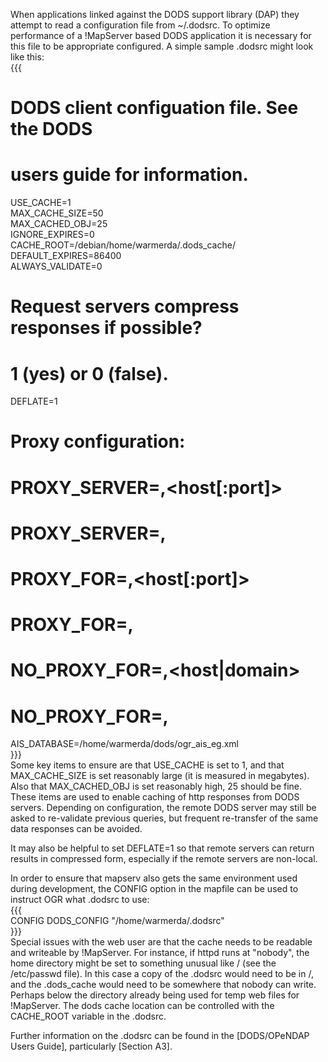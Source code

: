 When applications linked against the DODS support library (DAP) they attempt to read a configuration file from ~/.dodsrc. To optimize performance of a !MapServer based DODS application it is necessary for this file to be appropriate configured. A simple sample .dodsrc might look like this:                                                                                                                                                                                                                                             
{{{                                                                                                                                                                                                                                                                                                                                                                                                                                                                                                                                            
# DODS client configuation file. See the DODS                                                                                                                                                                                                                                                                                                                                                                                                                                                                                                  
# users guide for information.                                                                                                                                                                                                                                                                                                                                                                                                                                                                                                                 
USE_CACHE=1                                                                                                                                                                                                                                                                                                                                                                                                                                                                                                                                    
MAX_CACHE_SIZE=50                                                                                                                                                                                                                                                                                                                                                                                                                                                                                                                              
MAX_CACHED_OBJ=25                                                                                                                                                                                                                                                                                                                                                                                                                                                                                                                              
IGNORE_EXPIRES=0                                                                                                                                                                                                                                                                                                                                                                                                                                                                                                                               
CACHE_ROOT=/debian/home/warmerda/.dods_cache/                                                                                                                                                                                                                                                                                                                                                                                                                                                                                                  
DEFAULT_EXPIRES=86400                                                                                                                                                                                                                                                                                                                                                                                                                                                                                                                          
ALWAYS_VALIDATE=0                                                                                                                                                                                                                                                                                                                                                                                                                                                                                                                              
# Request servers compress responses if possible?                                                                                                                                                                                                                                                                                                                                                                                                                                                                                              
# 1 (yes) or 0 (false).                                                                                                                                                                                                                                                                                                                                                                                                                                                                                                                        
DEFLATE=1                                                                                                                                                                                                                                                                                                                                                                                                                                                                                                                                      
# Proxy configuration:                                                                                                                                                                                                                                                                                                                                                                                                                                                                                                                         
# PROXY_SERVER=<protocol>,<host[:port]>                                                                                                                                                                                                                                                                                                                                                                                                                                                                                                        
# PROXY_SERVER=,                                                                                                                                                                                                                                                                                                                                                                                                                                                                                                                               
# PROXY_FOR=<regex>,<host[:port]>                                                                                                                                                                                                                                                                                                                                                                                                                                                                                                              
# PROXY_FOR=,                                                                                                                                                                                                                                                                                                                                                                                                                                                                                                                                  
# NO_PROXY_FOR=<protocol>,<host|domain>                                                                                                                                                                                                                                                                                                                                                                                                                                                                                                        
# NO_PROXY_FOR=,                                                                                                                                                                                                                                                                                                                                                                                                                                                                                                                               
AIS_DATABASE=/home/warmerda/dods/ogr_ais_eg.xml                                                                                                                                                                                                                                                                                                                                                                                                                                                                                                
}}}                                                                                                                                                                                                                                                                                                                                                                                                                                                                                                                                            
Some key items to ensure are that USE_CACHE is set to 1, and that MAX_CACHE_SIZE is set reasonably large (it is measured in megabytes). Also that MAX_CACHED_OBJ is set reasonably high, 25 should be fine. These items are used to enable caching of http responses from DODS servers. Depending on configuration, the remote DODS server may still be asked to re-validate previous queries, but frequent re-transfer of the same data responses can be avoided.                                                                             
                                                                                                                                                                                                                                                                                                                                                                                                                                                                                                                                               
It may also be helpful to set DEFLATE=1 so that remote servers can return results in compressed form, especially if the remote servers are non-local.                                                                                                                                                                                                                                                                                                                                                                                          
                                                                                                                                                                                                                                                                                                                                                                                                                                                                                                                                               
In order to ensure that mapserv also gets the same environment used during development, the CONFIG option in the mapfile can be used to instruct OGR what .dodsrc to use:                                                                                                                                                                                                                                                                                                                                                                      
{{{                                                                                                                                                                                                                                                                                                                                                                                                                                                                                                                                            
  CONFIG DODS_CONFIG "/home/warmerda/.dodsrc"                                                                                                                                                                                                                                                                                                                                                                                                                                                                                                  
}}}                                                                                                                                                                                                                                                                                                                                                                                                                                                                                                                                            
Special issues with the web user are that the cache needs to be readable and writeable by !MapServer. For instance, if httpd runs at "nobody", the home directory might be set to something unusual like / (see the /etc/passwd file). In this case a copy of the .dodsrc would need to be in /, and the .dods_cache would need to be somewhere that nobody can write. Perhaps below the directory already being used for temp web files for !MapServer. The dods cache location can be controlled with the CACHE_ROOT variable in the .dodsrc.
                                                                                                                                                                                                                                                                                                                                                                                                                                                                                                                                               
Further information on the .dodsrc can be found in the [DODS/OPeNDAP Users Guide], particularly [Section A3].
